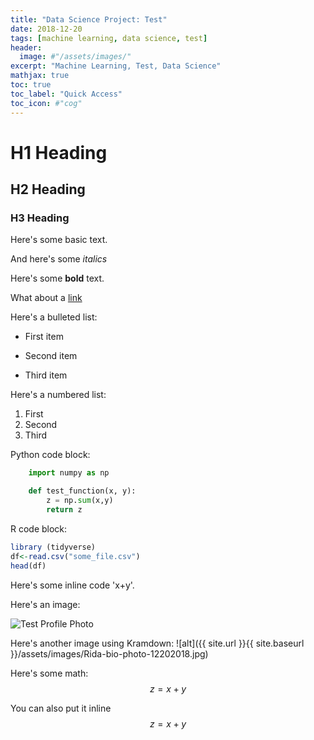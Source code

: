 ```yaml
---
title: "Data Science Project: Test"
date: 2018-12-20
tags: [machine learning, data science, test]
header:
  image: #"/assets/images/"
excerpt: "Machine Learning, Test, Data Science"
mathjax: true
toc: true
toc_label: "Quick Access"
toc_icon: #"cog"
---
```


# H1 Heading

## H2 Heading

### H3 Heading

Here's some basic text.

And here's some *italics*

Here's some **bold** text.

What about a [link](https://github.com)

Here's a bulleted list:
* First item
+ Second item
- Third item

Here's a numbered list:
1. First
2. Second
3. Third

Python code block:
```Python
    import numpy as np

    def test_function(x, y):
        z = np.sum(x,y)
        return z
```

R code block:
```R
library (tidyverse)
df<-read.csv("some_file.csv")
head(df)
```

Here's some inline code 'x+y'.

Here's an image:

<img src="{{ site.url }}{{ site.baseurl }}/assets/images/Rida-bio-photo-12202018.jpg" alt="Test Profile Photo">

Here's another image using Kramdown:
![alt]({{ site.url }}{{ site.baseurl }}/assets/images/Rida-bio-photo-12202018.jpg)

Here's some math:
$$z=x+y$$

You can also put it inline $$z=x+y$$
